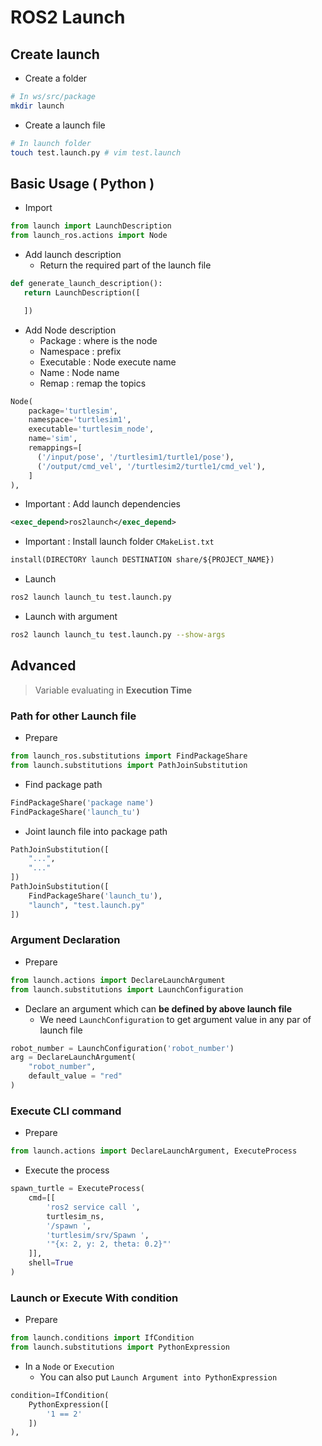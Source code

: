 # ROS2 Launch

## Create launch

- Create a folder
```bash
# In ws/src/package
mkdir launch
```

- Create a launch file
```bash
# In launch folder
touch test.launch.py # vim test.launch
```

## Basic Usage ( Python )

- Import
```python
from launch import LaunchDescription
from launch_ros.actions import Node
```

- Add launch description
    - Return the required part of the launch file
```python
def generate_launch_description():
   return LaunchDescription([

   ])
```

- Add Node description
    - Package : where is the node
    - Namespace : prefix
    - Executable : Node execute name
    - Name : Node name
    - Remap : remap the topics
```python
Node(
    package='turtlesim',
    namespace='turtlesim1',
    executable='turtlesim_node',
    name='sim',
    remappings=[
      ('/input/pose', '/turtlesim1/turtle1/pose'),
      ('/output/cmd_vel', '/turtlesim2/turtle1/cmd_vel'),
    ]
),
```

- Important : Add launch dependencies
```xml
<exec_depend>ros2launch</exec_depend>
```

- Important : Install launch folder ```CMakeList.txt```
```txt
install(DIRECTORY launch DESTINATION share/${PROJECT_NAME})
```

- Launch
```bash
ros2 launch launch_tu test.launch.py
```

- Launch with argument
```bash
ros2 launch launch_tu test.launch.py --show-args
```

## Advanced
> Variable evaluating in **Execution Time**

### Path for other Launch file

- Prepare
```py
from launch_ros.substitutions import FindPackageShare
from launch.substitutions import PathJoinSubstitution
```

- Find package path
```py
FindPackageShare('package name')
FindPackageShare('launch_tu')
```

- Joint launch file into package path
```py
PathJoinSubstitution([
    "...",
    "..."
])
PathJoinSubstitution([
    FindPackageShare('launch_tu'),
    "launch", "test.launch.py"
])
```

### Argument Declaration

- Prepare
```py
from launch.actions import DeclareLaunchArgument
from launch.substitutions import LaunchConfiguration
```

- Declare an argument which can **be defined by above launch file**
    - We need ```LaunchConfiguration``` to get argument value in any par of launch file
```py
robot_number = LaunchConfiguration('robot_number')
arg = DeclareLaunchArgument(
    "robot_number",
    default_value = "red"
)
```

### Execute CLI command

- Prepare
```py
from launch.actions import DeclareLaunchArgument, ExecuteProcess
```

- Execute the process
```py
spawn_turtle = ExecuteProcess(
    cmd=[[
        'ros2 service call ',
        turtlesim_ns,
        '/spawn ',
        'turtlesim/srv/Spawn ',
        '"{x: 2, y: 2, theta: 0.2}"'
    ]],
    shell=True
)
```

### Launch or Execute With condition

- Prepare
```py
from launch.conditions import IfCondition
from launch.substitutions import PythonExpression
```

- In a ```Node``` or ```Execution```
    - You can also put ```Launch Argument into PythonExpression```
```py
condition=IfCondition(
    PythonExpression([
        '1 == 2'
    ])
),
```